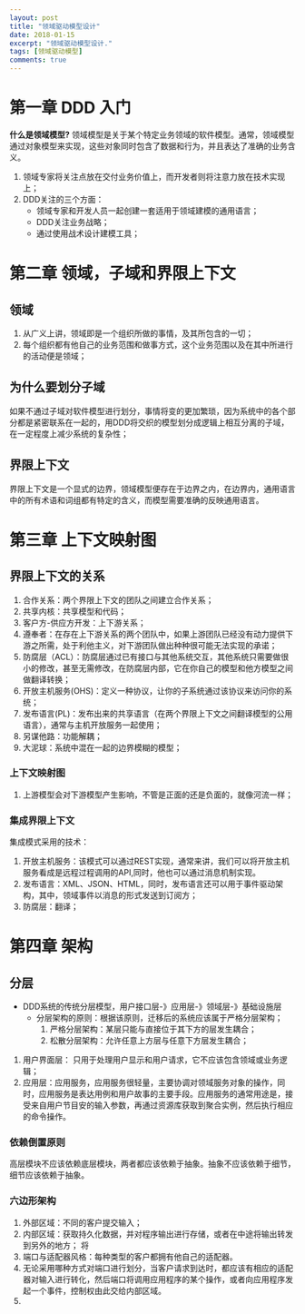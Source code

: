 ```yaml
---
layout: post
title: "领域驱动模型设计"
date: 2018-01-15
excerpt: "领域驱动模型设计."
tags: [领域驱动模型]
comments: true
---
```

# 第一章 DDD 入门
**什么是领域模型?**
领域模型是关于某个特定业务领域的软件模型。通常，领域模型通过对象模型来实现，这些对象同时包含了数据和行为，并且表达了准确的业务含义。
1. 领域专家将关注点放在交付业务价值上，而开发者则将注意力放在技术实现上；
1. DDD关注的三个方面：
   + 领域专家和开发人员一起创建一套适用于领域建模的通用语言；
   + DDD关注业务战略；
   + 通过使用战术设计建模工具；
# 第二章 领域，子域和界限上下文
## 领域
1. 从广义上讲，领域即是一个组织所做的事情，及其所包含的一切；
2. 每个组织都有他自己的业务范围和做事方式，这个业务范围以及在其中所进行的活动便是领域；
## 为什么要划分子域
如果不通过子域对软件模型进行划分，事情将变的更加繁琐，因为系统中的各个部分都是紧密联系在一起的，用DDD将交织的模型划分成逻辑上相互分离的子域，在一定程度上减少系统的复杂性；
## 界限上下文
界限上下文是一个显式的边界，领域模型便存在于边界之内，在边界内，通用语言中的所有术语和词组都有特定的含义，而模型需要准确的反映通用语言。

# 第三章 上下文映射图
## 界限上下文的关系
1. 合作关系：两个界限上下文的团队之间建立合作关系；
2. 共享内核：共享模型和代码；
3. 客户方-供应方开发：上下游关系；
4. 遵奉者：在存在上下游关系的两个团队中，如果上游团队已经没有动力提供下游之所需，处于利他主义，对下游团队做出种种很可能无法实现的承诺；
5. 防腐层（ACL）：防腐层通过已有接口与其他系统交互，其他系统只需要做很小的修改，甚至无需修改，在防腐层内部，它在你自己的模型和他方模型之间做翻译转换；
6. 开放主机服务(OHS)：定义一种协议，让你的子系统通过该协议来访问你的系统；
7. 发布语言(PL)：发布出来的共享语言（在两个界限上下文之间翻译模型的公用语言），通常与主机开放服务一起使用；
8. 另谋他路：功能解耦；
9. 大泥球：系统中混在一起的边界模糊的模型；
### 上下文映射图
1. 上游模型会对下游模型产生影响，不管是正面的还是负面的，就像河流一样；
### 集成界限上下文
集成模式采用的技术：
1. 开放主机服务：该模式可以通过REST实现，通常来讲，我们可以将开放主机服务看成是远程过程调用的API,同时，他也可以通过消息机制实现。
2. 发布语言：XML、JSON、HTML，同时，发布语言还可以用于事件驱动架构，其中，领域事件以消息的形式发送到订阅方；
3. 防腐层：翻译；

# 第四章 架构
## 分层
 + DDD系统的传统分层模型，用户接口层-》应用层-》领域层-》基础设施层
   + 分层架构的原则：根据该原则，迁移后的系统应该属于严格分层架构；
      1. 严格分层架构：某层只能与直接位于其下方的层发生耦合；
      2. 松散分层架构：允许任意上方层与任意下方层发生耦合；
1. 用户界面层： 只用于处理用户显示和用户请求，它不应该包含领域或业务逻辑；
2. 应用层：应用服务，应用服务很轻量，主要协调对领域服务对象的操作，同时，应用服务是表达用例和用户故事的主要手段。应用服务的通常用途是，接受来自用户节目安的输入参数，再通过资源库获取到聚合实例，然后执行相应的命令操作。
### 依赖倒置原则
高层模块不应该依赖底层模块，两者都应该依赖于抽象。抽象不应该依赖于细节，细节应该依赖于抽象。
### 六边形架构
1. 外部区域：不同的客户提交输入；
2. 内部区域：获取持久化数据，并对程序输出进行存储，或者在中途将输出转发到另外的地方；
将
3. 端口与适配器风格：每种类型的客户都拥有他自己的适配器。
4. 无论采用哪种方式对端口进行划分，当客户请求到达时，都应该有相应的适配器对输入进行转化，然后端口将调用应用程序的某个操作，或者向应用程序发起一个事件，控制权由此交给内部区域。
5. 



